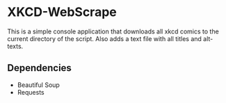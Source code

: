 # XKCD-WebScrape

This is a simple console application that downloads all xkcd comics to the current directory of the script.  Also adds a text file with all titles and alt-texts.


## Dependencies
- Beautiful Soup
- Requests
